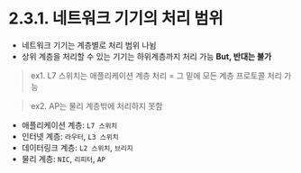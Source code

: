 # 2.3.1. 네트워크 기기의 처리 범위

- 네트워크 기기는 계층별로 처리 범위 나뉨
- 상위 계층을 처리할 수 있는 기기는 하위계층까지 처리 가능 __But, 반대는 불가__

> ex1. L7 스위치는 애플리케이션 계층 처리 = 그 밑에 모든 계층 프로토콜 처리 가능

> ex2. AP는 물리 계층밖에 처리하지 못함

- 애플리케이션 계층: `L7 스위치`
- 인터넷 계층: `라우터`, `L3 스위치`
- 데이터링크 계층: `L2 스위치`, `브리지`
- 물리 계층: `NIC`, `리피터`, `AP`
